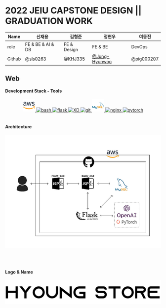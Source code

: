 # 2022 JEIU CAPSTONE DESIGN || GRADUATION WORK 

| Name    | 신재용  | 김형준  | 정현우   | 여동진  |
| ------- | --------------------------------------------- | --------------------------------------------- | --------------------------------------------- | --------------------------------------------- |
| role    | FE & BE & AI & DB   | FE & Design       | FE & BE       | DevOps      |
| Github  | [@sls0263](https://github.com/sls0263) | [@KHJ335](https://github.com/KHJ335) | [@Jung-Hyunwoo](https://github.com/Jung-Hyunwoo) | [@pig000207](https://github.com/pig000207) |

## Web

#### Development Stack - Tools

<p align="center"> 
<a href="https://aws.amazon.com" target="_blank" rel="noreferrer"> 
  <img src="https://raw.githubusercontent.com/devicons/devicon/master/icons/amazonwebservices/amazonwebservices-original-wordmark.svg" alt="aws" width="40" height="40"/> 
</a> 
<a href="https://www.gnu.org/software/bash/" target="_blank" rel="noreferrer"> 
  <img src="https://www.vectorlogo.zone/logos/gnu_bash/gnu_bash-icon.svg" alt="bash" width="40" height="40"/> 
</a> 
<a href="https://www.flask.com/" target="_blank" rel="noreferrer"> 
  <img src="https://cdn.worldvectorlogo.com/logos/flask.svg" alt="flask" width="40" height="40"/> 
</a> 
<a href="https://getbootstrap.kr/" target="_blank" rel="noreferrer"> 
  <img src="https://www.vectorlogo.zone/logos/getbootstrap/getbootstrap-icon.svg" alt="XD" width="40" height="40"/> 
</a> 
<a href="https://git-scm.com/" target="_blank" rel="noreferrer"> 
  <img src="https://www.vectorlogo.zone/logos/git-scm/git-scm-icon.svg" alt="git" width="40" height="40"/> 
</a> 
<a href="https://www.mysql.com/" target="_blank" rel="noreferrer"> 
  <img src="https://raw.githubusercontent.com/devicons/devicon/master/icons/mysql/mysql-original-wordmark.svg" alt="mysql" width="40" height="40"/> 
</a> 
<a href="https://www.java.com/ko/" target="_blank" rel="noreferrer"> 
  <img src="https://www.vectorlogo.zone/logos/java/java-vertical.svg" alt="nginx" width="40" height="40"/> 
</a>
<a href="https://pytorch.org/" target="_blank" rel="noreferrer"> 
  <img src="https://www.vectorlogo.zone/logos/pytorch/pytorch-icon.svg" alt="pytorch" width="40" height="40"/> 
</a> 

<br>
<br>

#### Architecture
<p align="center">
<img width="700px" src="/profile/image/Skill Architecture.jpg" />
</p>

<br>
<br>

#### Logo & Name
<p align="center">
<img width="700px" src="/profile/image/logo.png" />
</p>
